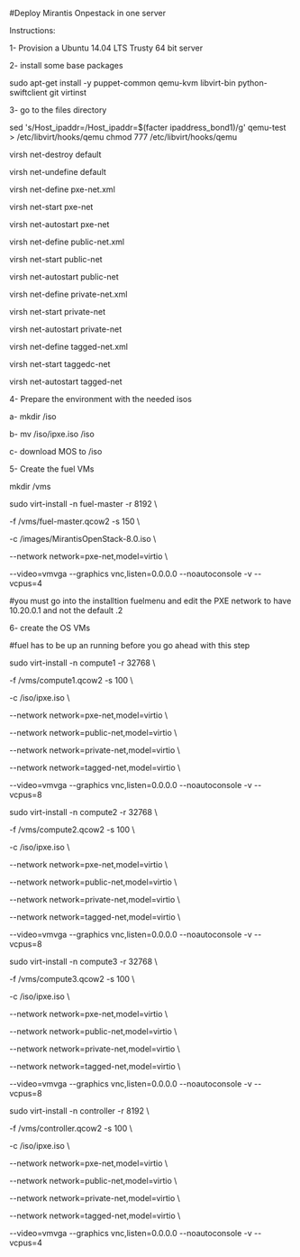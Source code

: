#Deploy Mirantis Onpestack in one server

Instructions:

1- Provision a Ubuntu 14.04 LTS Trusty 64 bit server

2- install some base packages 

sudo apt-get install -y puppet-common qemu-kvm libvirt-bin python-swiftclient git virtinst

3- go to the files directory

sed 's/Host_ipaddr=/Host_ipaddr=$(facter ipaddress_bond1)/g' qemu-test > /etc/libvirt/hooks/qemu
chmod 777 /etc/libvirt/hooks/qemu

virsh net-destroy default

virsh net-undefine default

virsh net-define pxe-net.xml

virsh net-start pxe-net

virsh net-autostart pxe-net

virsh net-define public-net.xml

virsh net-start public-net

virsh net-autostart public-net

virsh net-define private-net.xml

virsh net-start private-net

virsh net-autostart private-net

virsh net-define tagged-net.xml

virsh net-start taggedc-net

virsh net-autostart tagged-net

4- Prepare the environment with the needed isos

  a- mkdir /iso
  
  b- mv <your-git-clone-location>/iso/ipxe.iso /iso
  
  c- download MOS to /iso

5- Create the fuel VMs

mkdir /vms

sudo virt-install -n fuel-master -r 8192 \

-f /vms/fuel-master.qcow2 -s 150 \

-c /images/MirantisOpenStack-8.0.iso \

--network network=pxe-net,model=virtio \

--video=vmvga --graphics vnc,listen=0.0.0.0 --noautoconsole -v --vcpus=4

#you must go into the installtion fuelmenu and edit the PXE network to have 10.20.0.1 and not the default .2

6- create the OS VMs

#fuel has to be up an running before you go ahead with this step

sudo virt-install -n compute1 -r 32768 \

-f /vms/compute1.qcow2 -s 100 \

-c /iso/ipxe.iso \

--network network=pxe-net,model=virtio \

--network network=public-net,model=virtio \

--network network=private-net,model=virtio \

--network network=tagged-net,model=virtio \

--video=vmvga --graphics vnc,listen=0.0.0.0 --noautoconsole -v --vcpus=8

sudo virt-install -n compute2 -r 32768 \

-f /vms/compute2.qcow2 -s 100 \

-c /iso/ipxe.iso \

--network network=pxe-net,model=virtio \

--network network=public-net,model=virtio \

--network network=private-net,model=virtio \

--network network=tagged-net,model=virtio \

--video=vmvga --graphics vnc,listen=0.0.0.0 --noautoconsole -v --vcpus=8


sudo virt-install -n compute3 -r 32768 \

-f /vms/compute3.qcow2 -s 100 \

-c /iso/ipxe.iso \

--network network=pxe-net,model=virtio \

--network network=public-net,model=virtio \

--network network=private-net,model=virtio \

--network network=tagged-net,model=virtio \

--video=vmvga --graphics vnc,listen=0.0.0.0 --noautoconsole -v --vcpus=8

sudo virt-install -n controller -r 8192 \

-f /vms/controller.qcow2 -s 100 \

-c /iso/ipxe.iso \

--network network=pxe-net,model=virtio \

--network network=public-net,model=virtio \

--network network=private-net,model=virtio \

--network network=tagged-net,model=virtio \

--video=vmvga --graphics vnc,listen=0.0.0.0 --noautoconsole -v --vcpus=4

